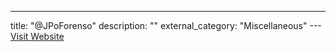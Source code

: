 ---
title: "@JPoForenso"
description: ""
external_category: "Miscellaneous"
---[Visit Website](https://twitter.com/JPoForenso)

